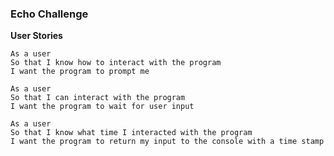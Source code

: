 ### Echo Challenge

**User Stories**

```
As a user
So that I know how to interact with the program
I want the program to prompt me
```

``` 
As a user
So that I can interact with the program
I want the program to wait for user input
```

``` 
As a user
So that I know what time I interacted with the program
I want the program to return my input to the console with a time stamp 
```

